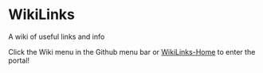 # WikiLinks

A wiki of useful links and info

Click the Wiki menu in the Github menu bar or [WikiLinks-Home](https://github.com/rminer57/WikiLinks/wiki/WikiLinks-Home) to enter the portal!
